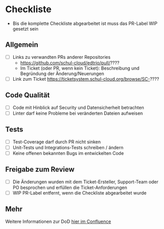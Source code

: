 # Checkliste

- Bis die komplette Checkliste abgearbeitet ist muss das PR-Label WIP gesetzt sein

## Allgemein
- [ ] Links zu verwandten PRs anderer Repositories
  - https://github.com/schul-cloud/edtrio/pull/????
  - Im Ticket (oder PR, wenn kein Ticket): Beschreibung und Begründung der Änderung/Neuerungen
- [ ] Link zum Ticket https://ticketsystem.schul-cloud.org/browse/SC-????

## Code Qualität
- [ ] Code mit Hinblick auf Security und Datensicherheit betrachten
- [ ] Linter darf keine Probleme bei veränderten Dateien aufweisen

## Tests
- [ ] Test-Coverage darf durch PR nicht sinken
- [ ] Unit-Tests und Integrations-Tests schreiben / ändern
- [ ] Keine offenen bekannten Bugs im entwickelten Code

## Freigabe zum Review
- [ ] Die Änderungen wurden mit dem Ticket-Ersteller, Support-Team oder PO besprochen und erfüllen die Ticket-Anforderungen
- [ ] WIP PR-Label entfernt, wenn die Checkliste abgearbeitet wurde

## Mehr
Weitere Informationen zur DoD [hier im Confluence](https://docs.schul-cloud.org/pages/viewpage.action?pageId=92831762)